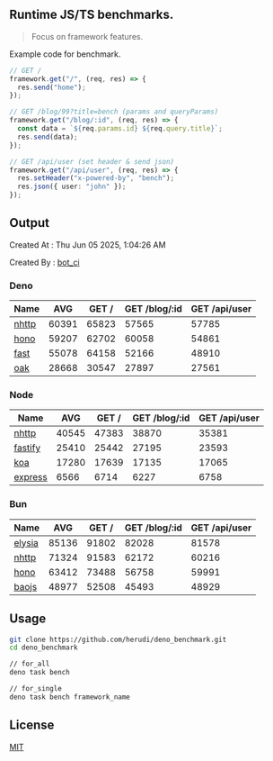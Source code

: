 ## Runtime JS/TS benchmarks.

> Focus on framework features.

Example code for benchmark.
```ts
// GET /
framework.get("/", (req, res) => {
  res.send("home");
});

// GET /blog/99?title=bench (params and queryParams)
framework.get("/blog/:id", (req, res) => {
  const data = `${req.params.id} ${req.query.title}`;
  res.send(data);
});

// GET /api/user (set header & send json)
framework.get("/api/user", (req, res) => {
  res.setHeader("x-powered-by", "bench");
  res.json({ user: "john" });
});
```

## Output
Created At : Thu Jun 05 2025, 1:04:26 AM

Created By : [bot_ci](https://github.com/herudi/deno_benchmarks/commits?author=github-actions%5Bbot%5D)


### Deno
|Name|AVG|GET /|GET /blog/:id|GET /api/user|
|----|----|----|----|----|
|[nhttp](https://github.com/nhttp/nhttp)|60391|65823|57565|57785|
|[hono](https://github.com/honojs/hono)|59207|62702|60058|54861|
|[fast](https://github.com/danteissaias/fast)|55078|64158|52166|48910|
|[oak](https://github.com/oakserver/oak)|28668|30547|27897|27561|
  


### Node
|Name|AVG|GET /|GET /blog/:id|GET /api/user|
|----|----|----|----|----|
|[nhttp](https://github.com/nhttp/nhttp)|40545|47383|38870|35381|
|[fastify](https://github.com/fastify/fastify)|25410|25442|27195|23593|
|[koa](https://github.com/koajs/koa)|17280|17639|17135|17065|
|[express](https://github.com/expressjs/express)|6566|6714|6227|6758|
  


### Bun
|Name|AVG|GET /|GET /blog/:id|GET /api/user|
|----|----|----|----|----|
|[elysia](https://github.com/elysiajs/elysia)|85136|91802|82028|81578|
|[nhttp](https://github.com/nhttp/nhttp)|71324|91583|62172|60216|
|[hono](https://github.com/honojs/hono)|63412|73488|56758|59991|
|[baojs](https://github.com/mattreid1/baojs)|48977|52508|45493|48929|
  



## Usage

```bash
git clone https://github.com/herudi/deno_benchmark.git
cd deno_benchmark

// for_all
deno task bench

// for_single
deno task bench framework_name
```

## License

[MIT](LICENSE)

